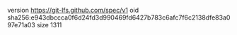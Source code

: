 version https://git-lfs.github.com/spec/v1
oid sha256:e943dbccca0f6d24fd3d990469fd6427b783c6afc7f6c2138dfe83a097e71a03
size 1311

